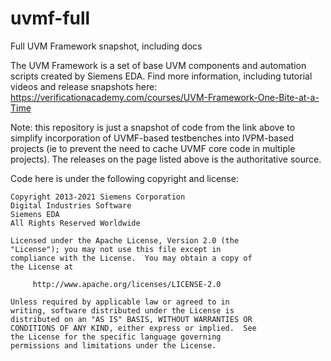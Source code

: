 # uvmf-full
Full UVM Framework snapshot, including docs

The UVM Framework is a set of base UVM components and automation 
scripts created by Siemens EDA. Find more information, including
tutorial videos and release snapshots here:
https://verificationacademy.com/courses/UVM-Framework-One-Bite-at-a-Time

Note: this repository is just a snapshot of code from the 
link above to simplify incorporation of UVMF-based testbenches
into IVPM-based projects (ie to prevent the need to cache
UVMF core code in multiple projects). The releases on the 
page listed above is the authoritative source.

Code here is under the following copyright and license:

```
Copyright 2013-2021 Siemens Corporation
Digital Industries Software
Siemens EDA
All Rights Reserved Worldwide

Licensed under the Apache License, Version 2.0 (the
"License"); you may not use this file except in
compliance with the License.  You may obtain a copy of
the License at

     http://www.apache.org/licenses/LICENSE-2.0

Unless required by applicable law or agreed to in
writing, software distributed under the License is
distributed on an "AS IS" BASIS, WITHOUT WARRANTIES OR
CONDITIONS OF ANY KIND, either express or implied.  See
the License for the specific language governing
permissions and limitations under the License.
```

